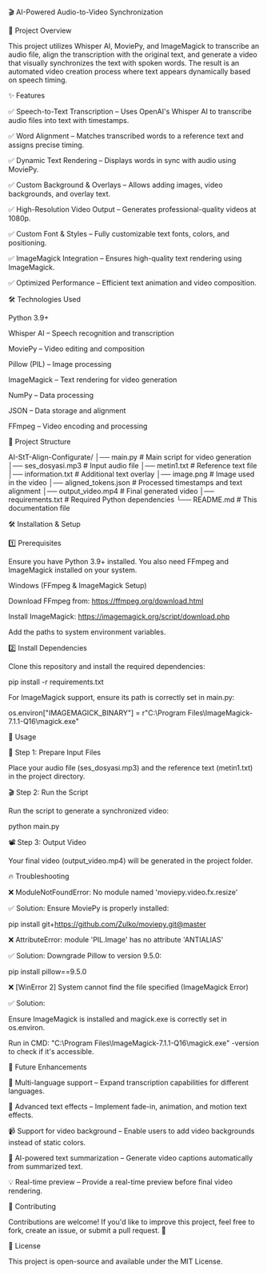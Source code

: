 🎬 AI-Powered Audio-to-Video Synchronization

🚀 Project Overview

This project utilizes Whisper AI, MoviePy, and ImageMagick to transcribe an audio file, align the transcription with the original text, and generate a video that visually synchronizes the text with spoken words. The result is an automated video creation process where text appears dynamically based on speech timing.

✨ Features

✅ Speech-to-Text Transcription – Uses OpenAI's Whisper AI to transcribe audio files into text with timestamps.

✅ Word Alignment – Matches transcribed words to a reference text and assigns precise timing.

✅ Dynamic Text Rendering – Displays words in sync with audio using MoviePy.

✅ Custom Background & Overlays – Allows adding images, video backgrounds, and overlay text.

✅ High-Resolution Video Output – Generates professional-quality videos at 1080p.

✅ Custom Font & Styles – Fully customizable text fonts, colors, and positioning.

✅ ImageMagick Integration – Ensures high-quality text rendering using ImageMagick.

✅ Optimized Performance – Efficient text animation and video composition.

🛠️ Technologies Used

Python 3.9+

Whisper AI – Speech recognition and transcription

MoviePy – Video editing and composition

Pillow (PIL) – Image processing

ImageMagick – Text rendering for video generation

NumPy – Data processing

JSON – Data storage and alignment

FFmpeg – Video encoding and processing

📂 Project Structure

AI-StT-Align-Configurate/
│── main.py                # Main script for video generation
│── ses_dosyasi.mp3        # Input audio file
│── metin1.txt             # Reference text file
│── information.txt        # Additional text overlay
│── image.png              # Image used in the video
│── aligned_tokens.json    # Processed timestamps and text alignment
│── output_video.mp4       # Final generated video
│── requirements.txt       # Required Python dependencies
└── README.md              # This documentation file

🛠️ Installation & Setup

1️⃣ Prerequisites

Ensure you have Python 3.9+ installed. You also need FFmpeg and ImageMagick installed on your system.

Windows (FFmpeg & ImageMagick Setup)

Download FFmpeg from: https://ffmpeg.org/download.html

Install ImageMagick: https://imagemagick.org/script/download.php

Add the paths to system environment variables.

2️⃣ Install Dependencies

Clone this repository and install the required dependencies:

pip install -r requirements.txt

For ImageMagick support, ensure its path is correctly set in main.py:

os.environ["IMAGEMAGICK_BINARY"] = r"C:\\Program Files\\ImageMagick-7.1.1-Q16\\magick.exe"

🚀 Usage

🎤 Step 1: Prepare Input Files

Place your audio file (ses_dosyasi.mp3) and the reference text (metin1.txt) in the project directory.

🎬 Step 2: Run the Script

Run the script to generate a synchronized video:

python main.py

📽️ Step 3: Output Video

Your final video (output_video.mp4) will be generated in the project folder.

🔥 Troubleshooting

❌ ModuleNotFoundError: No module named 'moviepy.video.fx.resize'

✅ Solution: Ensure MoviePy is properly installed:

pip install git+https://github.com/Zulko/moviepy.git@master

❌ AttributeError: module 'PIL.Image' has no attribute 'ANTIALIAS'

✅ Solution: Downgrade Pillow to version 9.5.0:

pip install pillow==9.5.0

❌ [WinError 2] System cannot find the file specified (ImageMagick Error)

✅ Solution:

Ensure ImageMagick is installed and magick.exe is correctly set in os.environ.

Run in CMD: "C:\\Program Files\\ImageMagick-7.1.1-Q16\\magick.exe" -version to check if it's accessible.

📌 Future Enhancements

🚀 Multi-language support – Expand transcription capabilities for different languages.

🎨 Advanced text effects – Implement fade-in, animation, and motion text effects.

📹 Support for video background – Enable users to add video backgrounds instead of static colors.

🤖 AI-powered text summarization – Generate video captions automatically from summarized text.

💡 Real-time preview – Provide a real-time preview before final video rendering.

💖 Contributing

Contributions are welcome! If you'd like to improve this project, feel free to fork, create an issue, or submit a pull request. 🚀

📜 License

This project is open-source and available under the MIT License.